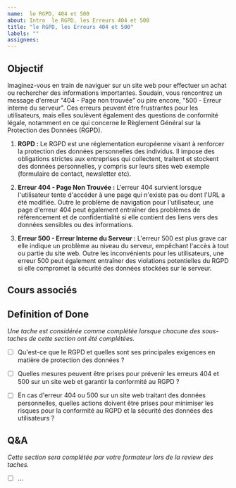 ```yaml
---
name:  le RGPD, 404 et 500
about: Intro  le RGPD, les Erreurs 404 et 500
title: "le RGPD, les Erreurs 404 et 500"
labels: ""
assignees:
---
```


## Objectif

Imaginez-vous en train de naviguer sur un site web pour effectuer un achat ou rechercher des informations importantes. Soudain, vous rencontrez un message d'erreur "404 - Page non trouvée" ou pire encore, "500 - Erreur interne du serveur". Ces erreurs peuvent être frustrantes pour les utilisateurs, mais elles soulèvent également des questions de conformité légale, notamment en ce qui concerne le Règlement Général sur la Protection des Données (RGPD).


1. **RGPD :** Le RGPD est une réglementation européenne visant à renforcer la protection des données personnelles des individus. Il impose des obligations strictes aux entreprises qui collectent, traitent et stockent des données personnelles, y compris sur leurs sites web exemple (formulaire de contact, newsletter etc). 

2. **Erreur 404 - Page Non Trouvée :**  L'erreur 404 survient lorsque l'utilisateur tente d'accéder à une page qui n'existe pas ou dont l'URL a été modifiée. Outre le problème de navigation pour l'utilisateur, une page d'erreur 404 peut également entraîner des problèmes de référencement et de confidentialité si elle contient des liens vers des données sensibles ou des informations.

3. **Erreur 500 - Erreur Interne du Serveur :** L'erreur 500 est plus grave car elle indique un problème au niveau du serveur, empêchant l'accès à tout ou partie du site web. Outre les inconvénients pour les utilisateurs, une erreur 500 peut également entraîner des violations potentielles du RGPD si elle compromet la sécurité des données stockées sur le serveur.



## Cours associés



## Definition of Done

_Une tache est considérée comme complétée lorsque chacune des sous-taches de cette section ont été complétées._

- [ ] Qu'est-ce que le RGPD et quelles sont ses principales exigences en matière de protection des données ?
- [ ] Quelles mesures peuvent être prises pour prévenir les erreurs 404 et 500 sur un site web et garantir la conformité au RGPD ?
- [ ] En cas d'erreur 404 ou 500 sur un site web traitant des données personnelles, quelles actions doivent être prises pour minimiser les risques pour la conformité au RGPD et la sécurité des données des utilisateurs ?



## Q&A

_Cette section sera complétée par votre formateur lors de la review des taches._

- [ ] ...